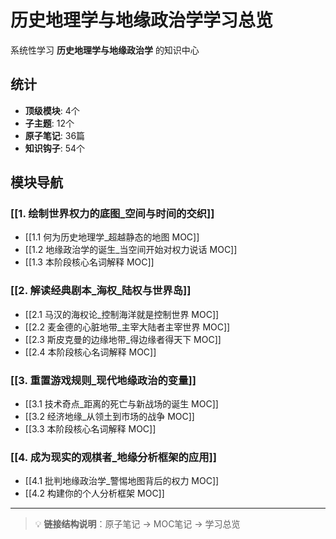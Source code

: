 # 历史地理学与地缘政治学学习总览

系统性学习 **历史地理学与地缘政治学** 的知识中心

## 统计

- **顶级模块**: 4个
- **子主题**: 12个
- **原子笔记**: 36篇
- **知识钩子**: 54个

## 模块导航

### [[1. 绘制世界权力的底图_空间与时间的交织]]

- [[1.1 何为历史地理学_超越静态的地图 MOC]]
- [[1.2 地缘政治学的诞生_当空间开始对权力说话 MOC]]
- [[1.3 本阶段核心名词解释 MOC]]

### [[2. 解读经典剧本_海权_陆权与世界岛]]

- [[2.1 马汉的海权论_控制海洋就是控制世界 MOC]]
- [[2.2 麦金德的心脏地带_主宰大陆者主宰世界 MOC]]
- [[2.3 斯皮克曼的边缘地带_得边缘者得天下 MOC]]
- [[2.4 本阶段核心名词解释 MOC]]

### [[3. 重置游戏规则_现代地缘政治的变量]]

- [[3.1 技术奇点_距离的死亡与新战场的诞生 MOC]]
- [[3.2 经济地缘_从领土到市场的战争 MOC]]
- [[3.3 本阶段核心名词解释 MOC]]

### [[4. 成为现实的观棋者_地缘分析框架的应用]]

- [[4.1 批判地缘政治学_警惕地图背后的权力 MOC]]
- [[4.2 构建你的个人分析框架 MOC]]

---

> 💡 **链接结构说明**：原子笔记 → MOC笔记 → 学习总览
